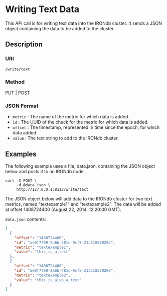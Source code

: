 # Writing Text Data

This API call is for writing text data into the IRONdb cluster. It sends a JSON object containing the data to be added to the cluster.

## Description

### URI

`/write/text`

### Method

PUT | POST

### JSON Format

 * `metric` : The name of the metric for which data is added.
 * `id` : The UUID of the check for the metric for which data is added.
 * `offset` : The timestamp, represented in time since the epoch, for which data added.
 * `value` : The text string to add to the IRONdb cluster.

## Examples

The following example uses a file, data.json, containing the JSON object below
and posts it to an IRONdb node.

```
curl -X POST \
     -d @data.json \
     http://127.0.0.1:8112/write/text
```

The JSON object below will add data to the IRONdb cluster for two text metrics,
named "textexample1" and "textexample2". The data will be added at offset
1408724400 (August 22, 2014, 12:20:00 GMT).

`data.json` contents:

```json
[
  {
    "offset": "1408724400",
    "id": "ae0f7f90-2a6b-481c-9cf5-21a31837020e",
    "metric": "textexample1",
    "value": "this_is_a_test"
  },
  {
    "offset": "1408724400",
    "id": "ae0f7f90-2a6b-481c-9cf5-21a31837020e",
    "metric": "textexample2",
    "value": "this_is_also_a_test"
  }
]
```
